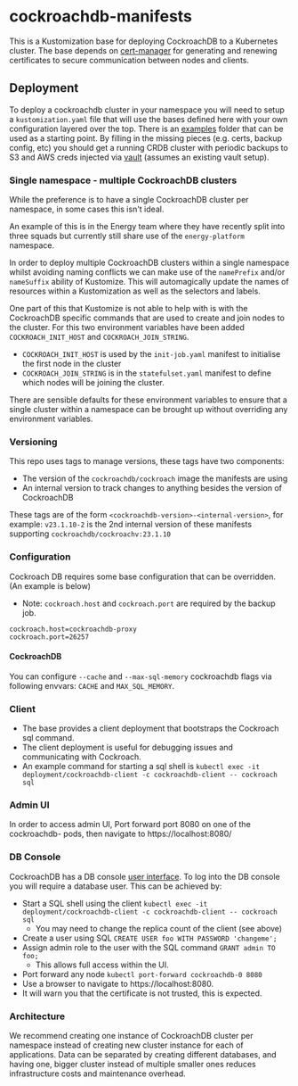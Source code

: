 # cockroachdb-manifests

This is a Kustomization base for deploying CockroachDB to a Kubernetes cluster. The base depends on [cert-manager](https://github.com/cert-manager/cert-manager) for generating and renewing certificates to secure communication between nodes and clients.

## Deployment

To deploy a cockroachdb cluster in your namespace you will need to setup a `kustomization.yaml` file that will use the bases defined here with your own configuration layered over the top. There is an [examples](./examples/) folder that can be used as a starting point. By filling in the missing pieces (e.g. certs, backup config, etc) you should get a running CRDB cluster with periodic backups to S3 and AWS creds injected via [vault](https://github.com/utilitywarehouse/documentation/blob/master/infra/vault/vault-aws.md) (assumes an existing vault setup).

### Single namespace - multiple CockroachDB clusters

While the preference is to have a single CockroachDB cluster per namespace, in some cases this isn't ideal. 

An example of this is in the Energy team where they have recently split into three squads but currently still share use of the `energy-platform` namespace. 

In order to deploy multiple CockroachDB clusters within a single namespace whilst avoiding naming conflicts we can make use of the `namePrefix` and/or `nameSuffix` ability of Kustomize. 
This will automagically update the names of resources within a Kustomization as well as the selectors and labels. 

One part of this that Kustomize is not able to help with is with the CockroachDB specific commands that are used to create and join nodes to the cluster. 
For this two environment variables have been added `COCKROACH_INIT_HOST` and `COCKROACH_JOIN_STRING`. 

- `COCKROACH_INIT_HOST` is used by the `init-job.yaml` manifest to initialise the first node in the cluster
- `COCKROACH_JOIN_STRING` is in the `statefulset.yaml` manifest to define which nodes will be joining the cluster. 

There are sensible defaults for these environment variables to ensure that a single cluster within a namespace can be brought up without overriding any environment variables. 


### Versioning

This repo uses tags to manage versions, these tags have two components:

  - The version of the `cockroachdb/cockroach` image the manifests are using
  - An internal version to track changes to anything besides the version of
    CockroachDB

These tags are of the form `<cockroachdb-version>-<internal-version>`, for
example: `v23.1.10-2` is the 2nd internal version of these manifests supporting
`cockroachdb/cockroachv:23.1.10`

### Configuration
Cockroach DB requires some base configuration that can be overridden. (An example is below)
- Note: `cockroach.host` and `cockroach.port` are required by the backup job.
```
cockroach.host=cockroachdb-proxy
cockroach.port=26257
```

#### CockroachDB

You can configure `--cache` and `--max-sql-memory` cockroachdb flags via
following envvars: `CACHE` and `MAX_SQL_MEMORY`.

### Client

- The base provides a client deployment that bootstraps the Cockroach sql command.
- The client deployment is useful for debugging issues and communicating with Cockroach.
- An example command for starting a sql shell is `kubectl exec -it deployment/cockroachdb-client -c cockroachdb-client -- cockroach sql`

### Admin UI

In order to access admin UI, Port forward port 8080 on one of the cockroachdb- pods,
then navigate to https://localhost:8080/

### DB Console

CockroachDB has a DB console [user interface](https://www.cockroachlabs.com/docs/stable/ui-overview.html).
To log into the DB console you will require a database user.
This can be achieved by:
- Start a SQL shell using the client `kubectl exec -it deployment/cockroachdb-client -c cockroachdb-client -- cockroach sql`
  - You may need to change the replica count of the client (see above)
- Create a user using SQL `CREATE USER foo WITH PASSWORD 'changeme';`
- Assign admin role to the user with the SQL command `GRANT admin TO foo;`
  - This allows full access within the UI.
- Port forward any node `kubectl port-forward cockroachdb-0 8080`
- Use a browser to navigate to https://localhost:8080.
- It will warn you that the certificate is not trusted, this is expected.

### Architecture
We recommend creating one instance of CockroachDB cluster per namespace instead of creating new cluster instance
for each of applications.
Data can be separated by creating different databases, and having one, bigger cluster instead of multiple smaller ones
reduces infrastructure costs and maintenance overhead.
